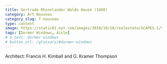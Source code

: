```yaml
---
title: Gertrude Rhinelander Waldo House (1898)
category: Art Nouveau
category_slug: f-nouveau
type: content
image: https://static01.nyt.com/images/2010/10/10/realestate/SCAPES-1/SCAPES-1-jumbo.jpg?quality=75&auto=webp&disable=upscale
tags: [Dormer Windows, Aisle]
# a_text: dormer windows
# button_url: /glossary/#dormer-windows
---
```


Architect: Francis H. Kimball and G. Kramer Thompson
